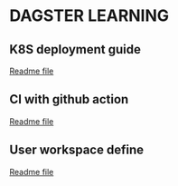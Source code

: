 # DAGSTER LEARNING

## K8S deployment guide 
[Readme file](./deployment/readme.md)

## CI with github action
[Readme file](/workflow/readme.md)

## User workspace define
[Readme file](./project/readme.md)
